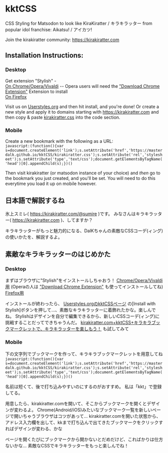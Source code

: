 # kktCSS
CSS Styling for Matsodon to look like KiraKiratter / キラキラッター from popular idol franchise: Aikatsu! / アイカツ!

Join the kirakiratter community: https://kirakiratter.com

## Installation Instructions:
### Desktop

Get extension "Stylish" -  
[On Chrome/Opera/Vivaldi](https://chrome.google.com/webstore/detail/stylish-custom-themes-for/fjnbnpbmkenffdnngjfgmeleoegfcffe) -- Opera users will need the ["Download Chrome Extension"](https://addons.opera.com/en/extensions/details/download-chrome-extension-9/) Extension to install  
[On Firefox](https://addons.mozilla.org/en-US/firefox/addon/stylish/)

Visit us on [Userstyles.org](https://userstyles.org/styles/141350/kirakiratter) and then hit install, and you're done!
Or create a new style and apply it to domains starting with https://kirakiratter.com and then copy & paste [kirakiratter.css](https://raw.githubusercontent.com/MasterDalK/kktCSS/master/kirakiratter.css) into the code section.
### Mobile
Create a new bookmark with the following as a URL:  
`javascript:(function(){var s=document.createElement('link');s.setAttribute('href','https://masterdalk.github.io/kktCSS/kirakiratter.css');s.setAttribute('rel','stylesheet');s.setAttribute('type','text/css');document.getElementsByTagName('head')[0].appendChild(s);})()`

Then visit kirakiratter (or matsodon instance of your choice) and _then_ go to the bookmark you just created, and you'll be set.
You will need to do this everytime you load it up on mobile however.

## 日本語で解説するね
氷上スミレ( https://kirakiratter.com/@sumire )です。
みなさんはキラキラッター( https://kirakiratter.com )、してますか？

キラキラッターがもっと魅力的になる、DalKちゃんの素敵なCSSコーデ(ィング)の使いかたを、解説するよ。

## 素敵なキラキラッターのはじめかた
### Desktop
まずはブラウザに"Stylish"をインストールしちゃおう！
[Chrome/Opera/Vivaldi用](https://chrome.google.com/webstore/detail/stylish-custom-themes-for/fjnbnpbmkenffdnngjfgmeleoegfcffe)
(Operaの人は ["Download Chrome Extension"](https://addons.opera.com/en/extensions/details/download-chrome-extension-9/) も使ってインストールしてね)
[Firefox用](https://addons.mozilla.org/en-US/firefox/addon/stylish/) 

インストールが終わったら、 [Userstyles.orgのkktCSSページ](https://userstyles.org/styles/141350/kirakiratter) の[Install with Stylish]ボタンを押して...、素敵なキラキラッターに着飾れたかな。楽しんでね。
Stylishはデザインを自分で編集できるから、新しいCSSコーデ(ィング)に挑戦することだってできちゃうんだ。
[kirakiratter.com+kktCSS+キラキラブックマークレットで、キラキラッターを楽しもう！](http://qiita.com/emerald_magic/items/27d233870e04d791fe2b) も試してみて

### Mobile
下の文字列でブックマークを作って、キラキラブックマークレットを用意してね
`javascript:(function(){var s=document.createElement('link');s.setAttribute('href','https://masterdalk.github.io/kktCSS/kirakiratter.css');s.setAttribute('rel','stylesheet');s.setAttribute('type','text/css');document.getElementsByTagName('head')[0].appendChild(s);})()`

名前は短くて、後で打ち込みやすいのにするのがおすすめ。
私は「kkt」で登録してる。

用意したら、kirakiratter.comを開いて、そこからブックマークを開くとデザインが変わるよ。
Chrome(Android/iOS)みたいなブックマーク一覧を新しいページで開いちゃうブラウザはコツがあって...
kirakiratter.comを開いた状態から、アドレス入力欄を出して、kkまで打ち込んで出てきたブックマークをクリックすればデザインが変わる、かな

ページを開くたびにブックマークから開かないとだめだけど、こればかりは仕方ないかな...
素敵なCSSでキラキラッターをもっと楽しんでね！
